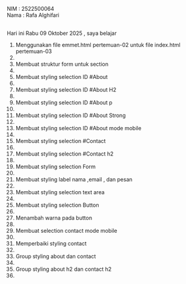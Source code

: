 NIM : 2522500064 <br>
Nama : Rafa Alghifari <br><br>

Hari ini Rabu 09 Oktober 2025 , saya belajar<ol>
<li> Menggunakan file emmet.html pertemuan-02 untuk file index.html pertemuan-03<li>
<li> Membuat struktur form untuk section<li>
<li> Membuat styling selection ID #About<li>
<li> Membuat styling selection ID #About H2 <li>
<li> Membuat styling selection ID #About p <li>
<li> Membuat styling selection ID #About Strong <li>
<li> Membuat styling selection ID #About mode mobile <li>
<li> Membuat styling selection #Contact<li>
<li> Membuat styling selection #Contact h2 <li>
<li> Membuat styling selection Form <li>
<li> Membuat styling label nama ,email , dan pesan <li>
<li> Membuat styling selection text area<li>
<li> Membuat styling selection Button <li>
<li> Menambah warna pada button <li>
<li> Membuat selection contact mode mobile <li>
<li> Memperbaiki styling contact <li>
<li> Group styling about dan contact<li>
<li> Group styling about h2 dan contact h2<li>
<ol>